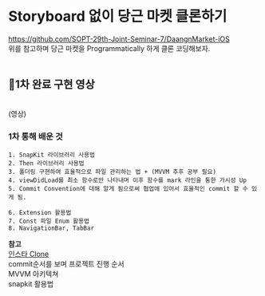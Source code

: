 # Storyboard 없이 당근 마켓 클론하기

https://github.com/SOPT-29th-Joint-Seminar-7/DaangnMarket-iOS </br>
위를 참고하며 당근 마켓을 Programmatically 하게 클론 코딩해보자. </br>
</br>

## 🥕1차 완료 구현 영상
</br>
(영상)
</br>

### 1차 통해 배운 것 </br>
```
1. SnapKit 라이브러리 사용법 
2. Then 라이브러리 사용법
3. 폴더링 구현하여 효율적으로 파일 관리하는 법 + (MVVM 추후 공부 필요)
4. viewDidLoad를 최소 함수로만 나타내며 이후 함수를 mark 라인을 통한 가시성 Up 
5. Commit Convention에 대해 알게 됨으로써 협업에 있어서 효율적인 commit 할 수 있게 됨.

6. Extension 활용법
7. Const 파일 Enum 활용법 
8. NavigationBar, TabBar
```

**참고**</br>
[인스타 Clone](https://github.com/30th-THE-SOPT-iOS-Part/KimSoYeon) </br>
commit순서를 보며 프로젝트 진행 순서</br>
MVVM 아키텍쳐</br>
snapkit 활용법</br> 


